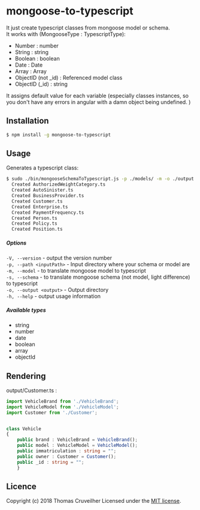 # mongoose-to-typescript

It just create typescript classes from mongoose model or schema.\
It works with (MongooseType : TypescriptType):
- Number : number
- String : string
- Boolean : boolean
- Date : Date
- Array : Array
- ObjectID (not _id) : Referenced model class
- ObjectID (_id) : string

It assigns default value for each variable (especially classes instances, so you don't have any errors in angular with a damn object being undefined.
)
## Installation
```bash
$ npm install -g mongoose-to-typescript
```

## Usage
Generates a typescript class:
```bash
$ sudo ./bin/mongooseSchemaToTypescript.js -p ./models/ -m -o ./output
  Created AuthorizedWeightCategory.ts
  Created AutoSinister.ts
  Created BusinessProvider.ts
  Created Customer.ts
  Created Enterprise.ts
  Created PaymentFrequency.ts
  Created Person.ts
  Created Policy.ts
  Created Position.ts
```

##### Options

  `-V, --version` - output the version number\
  `-p, --path <inputPath>` - Input directory where your schema or model are\
  `-m, --model` - to translate mongoose model to typescript\
  `-s, --schema` - to translate mongoose schema (not model, light difference) to typescript\
  `-o, --output <output>` - Output directory\
    `-h, --help` - output usage information
    
##### Available types
  - string
  - number
  - date
  - boolean
  - array
  - objectId


## Rendering
output/Customer.ts :
```typescript
import VehicleBrand from './VehicleBrand';
import VehicleModel from './VehicleModel';
import Customer from './Customer';


class Vehicle
{
    public brand : VehicleBrand = VehicleBrand();
    public model : VehicleModel = VehicleModel();
    public immatriculation : string = "";
    public owner : Customer = Customer();
    public _id : string = "";
    }
```

## Licence

Copyright (c) 2018 Thomas Cruveilher
Licensed under the [MIT license](LICENSE).

